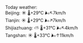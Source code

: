 Today weather:  
Beijing: ☀️   🌡️+29°C 🌬️↖7km/h  
Tianjin: ☀️   🌡️+29°C 🌬️↗7km/h  
Shijiazhuang: ⛅️  🌡️+31°C 🌬️↖4km/h  
Tangshan: ☀️   🌡️+33°C 🌬️↑11km/h  
